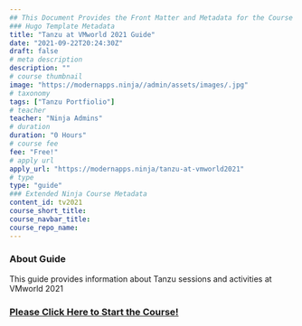 ```yaml
---
## This Document Provides the Front Matter and Metadata for the Course Information page used in the modernapps.ninja homepage and the member profile page.
### Hugo Template Metadata
title: "Tanzu at VMworld 2021 Guide"
date: "2021-09-22T20:24:30Z"
draft: false
# meta description
description: ""
# course thumbnail
image: "https://modernapps.ninja//admin/assets/images/.jpg"
# taxonomy
tags: ["Tanzu Portfiolio"]
# teacher
teacher: "Ninja Admins"
# duration
duration: "0 Hours"
# course fee
fee: "Free!"
# apply url
apply_url: "https://modernapps.ninja/tanzu-at-vmworld2021"
# type
type: "guide"
### Extended Ninja Course Metadata
content_id: tv2021
course_short_title: 
course_navbar_title:    
course_repo_name: 
---  
```

  
  
### About Guide

This guide provides information about Tanzu sessions and activities at VMworld 2021

### [Please Click Here to Start the Course!](https://modernapps.ninja/tanzu-at-vmworld2021)